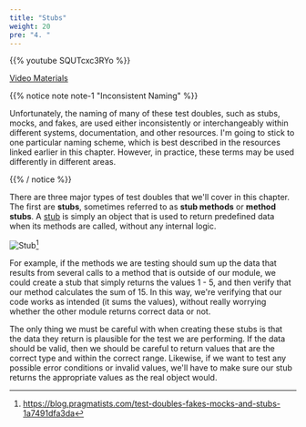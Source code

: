 ```yaml
---
title: "Stubs"
weight: 20
pre: "4. "
---
```

{{% youtube SQUTcxc3RYo %}}

[Video Materials](video)

{{% notice note note-1 "Inconsistent Naming" %}}

Unfortunately, the naming of many of these test doubles, such as stubs, mocks, and fakes, are used either inconsistently or interchangeably within different systems, documentation, and other resources. I'm going to stick to one particular naming scheme, which is best described in the resources linked earlier in this chapter. However, in practice, these terms may be used differently in different areas. 

{{% / notice %}}

There are three major types of test doubles that we'll cover in this chapter. The first are **stubs**, sometimes referred to as **stub methods** or **method stubs**. A [stub](https://en.wikipedia.org/wiki/Method_stub) is simply an object that is used to return predefined data when its methods are called, without any internal logic.  

![Stub](/cc410/images/13/stub.png)[^1]

[^1]: https://blog.pragmatists.com/test-doubles-fakes-mocks-and-stubs-1a7491dfa3da

For example, if the methods we are testing should sum up the data that results from several calls to a method that is outside of our module, we could create a stub that simply returns the values 1 - 5, and then verify that our method calculates the sum of 15. In this way, we're verifying that our code works as intended (it sums the values), without really worrying whether the other module returns correct data or not. 

The only thing we must be careful with when creating these stubs is that the data they return is plausible for the test we are performing. If the data should be valid, then we should be careful to return values that are the correct type and within the correct range. Likewise, if we want to test any possible error conditions or invalid values, we'll have to make sure our stub returns the appropriate values as the real object would.
